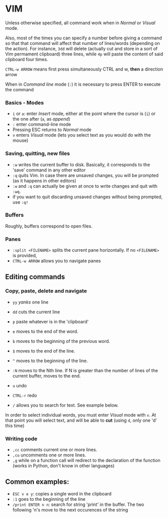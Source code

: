 # VIM

Unless otherwise specified, all command work 
when in _Normal_ or _Visual_ mode.

Also, most of the times you can specify a number before giving a 
command so that that command will affect that number of lines/words
(depending on the action). For instance, `3dd` will delete (actually
cut and store in a sort of Vim permament clipboard) three lines, while
`4p` will paste the content of said clipboard four times.

`CTRL-w ARROW` means first press simultaneously CTRL and w, 
**then** a direction arrow

When in _Command line_ mode (`:`) it is necessary to press ENTER 
to execute the command

### Basics - Modes

 * `i` or `a`: enter _Insert_ mode, either at the point
 where the cursor is (`i`) or the one after (`a`, as _append_)
 * `:` enter command-line mode
 * Pressing ESC returns to _Normal_ mode
 * `v` enters _Visual_ mode (lets you select text as you would
 do with the mouse)

### Saving, quitting, new files

 * `:w` writes the current buffer to disk. Basically, it 
 corresponds to the 'save' command in any other editor
 * `:q` quits Vim. In case there are unsaved changes, you 
 will be prompted (as it happens in other editors)
 * `:w` and `:q` can actually be given at once to write changes
 and quit with `:wq`.
 * if you want to quit discarding unsaved changes without being 
 prompted, use `:q!`

### Buffers

Roughly, buffers correspond to open files.

### Panes 

 * `:split <FILENAME>` splits the current pane horizontally. If no
 `<FILENAME>` is provided, 
 * `CTRL-w ARROW` allows you to navigate panes

## Editing commands

### Copy, paste, delete and navigate

 * `yy` _yanks_ one line
 * `dd` cuts the current line
 * `p` paste whatever is in the 'clipboard'

 * `e` moves to the end of the word.
 * `b` moves to the beginning of the previous word.
 * `$` moves to the end of the line.
 * `^` moves to the beginning of the line.
 * `:N` moves to the Nth line. If N is greater than the number of 
 lines of the current buffer, moves to the end.

 * `u` undo
 * `CTRL-r` redo

 * `/` allows you to search for text. See example below.

In order to select individual words, you must enter _Visual_ mode 
with `v`. At that point you will select text, and will be able 
to **cut** (using `d`, only one 'd' this time)

### Writing code

 * `,cc` comments current one or more lines.
 * `,cu` uncomments one or more lines.
 * `,g` while on a function call will redirect to the declaration of the
   function (works in Python, don't know in other languages)

## Common examples:

 * `ESC v e y`: copies a single word in the clipboard
 * `:1` goes to the beginning of the line
 * `/print ENTER n n`: search for string 'print' in the buffer. The two
 following 'n's move to the next occurences of the string
